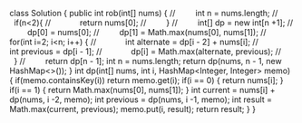 class Solution {
public int rob(int[] nums) {
//         int n = nums.length;
//         if(n<2){
//             return nums[0];
//         }
//         int[] dp = new int[n +1];
//         dp[0] = nums[0];
//         dp[1] = Math.max(nums[0], nums[1]);
//         for(int i=2; i<n; i++) {
//             int alternate = dp[i - 2] + nums[i];
//             int previous = dp[i - 1];
//             dp[i] = Math.max(alternate, previous);
//         }
//         return dp[n - 1];
int n = nums.length;
return dp(nums, n - 1, new HashMap<>());
}
int dp(int[] nums, int i, HashMap<Integer, Integer> memo) {
if(memo.containsKey(i)) return memo.get(i);
if(i == 0) {
return nums[i];
}
if(i == 1) {
return Math.max(nums[0], nums[1]);
}
int current = nums[i] + dp(nums, i -2, memo);
int previous = dp(nums, i -1, memo);
int result = Math.max(current, previous);
memo.put(i, result);
return result;
}
}